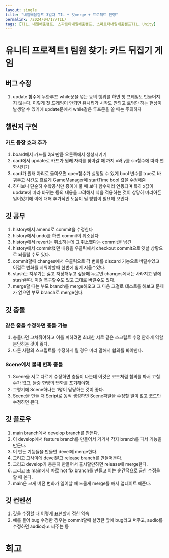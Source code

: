 ```yaml
---
layout: single
title: "내일배움캠프 3일차 TIL + 깃merge + 프로젝트 진행"
permalink: /2024/04/17/TIL/
tags: [TIL, 내일배움캠프, 스파르타내일배움캠프, 스파르타내일배움캠프TIL, Unity]
---
```


# 유니티 프로젝트1 팀원 찾기: 카드 뒤집기 게임
## 버그 수정
1. update 함수에 무한루프 while문을 넣는 등의 행위를 하면 첫 프레임도 만들어지지 않는다. 이렇게 첫 프레임이 안되면 유니티가 시작도 안되고 로딩만 하는 현상이 발생할 수 있기에 update문에서 while같은 루프문을 쓸 때는 주의하자

## 챌린지 구현
### 카드 등장 효과 추가
1. board에서 카드를 2pi 만큼 오른쪽에서 생성시키기
2. card에서 update로 카드가 원래 자리를 찾아갈 때 까지 x와 y를 sin함수에 따라 변화시키기
3. card가 원래 자리로 돌아오면 open함수가 실행될 수 있게 bool 변수를 true로 바꿔주고 시간도 흐르게 GameManager에 startTime bool 값을 수정해줌
4. 하다보니 단순히 수학공식만 종이에 풀 때 보다 함수끼리 연동되며 특히 x값이 update에 따라 바뀌는 등의 내용을 고려해서 식을 적용하는 것이 상당히 머리아픈 일이었기에 이에 대해 추가적인 도움이 될 방법이 필요해 보인다.

## 깃 공부
1. history에서 amend로 commit을 수정한다
2. history에서 undo를 하면 commit이 취소된다
3. history에서 revert는 취소하는데 그 취소했다는 commit을 남긴
4. history에서 commit했던 내용을 우클릭해서 checkout commit으로 옛날 상황으로 되돌릴 수도 있다.
5. commit할때 changes에서 우클릭으로 각 변화를 discard 기능으로 버릴수있고 이걸로 변화를 지워야할때 한번에 쉽게 지울수있다.
6. stash는 지우기는 싫고 저장해두고 싶을때 누르면 changes에서는 사라지고 밑에 stash된다. 이걸 복구할수도 있고 그대로 버릴수도 있다.
7. merge할 때는 부모 branch를 merge해오고 그 다음 그걸로 테스트를 해보고 문제가 없으면 부모 branch로 merge한다.

## 깃 충돌
### 같은 줄을 수정하면 충돌 가능
1. 충돌나면 고쳐줘야하고 이를 피하려면 최대한 서로 같은 스크립트 수정 안하게 역할 분담하는 것이 좋다.
2. 다른 사람의 스크립트를 수정하게 될 경우 미리 말해서 합의를 봐야한다.

### Scene에서 물체 변화 충돌
1. Scene을 서로 다르게 수정하면 충돌이 나는데 이것은 코드처럼 합의를 봐서 고칠수가 없고, 둘중 한명의 변화를 포기해야함.
2. 그렇기에 Scene하나는 1명이 담당하는 것이 좋다.
3. Scene을 만들 때 Script로 동적 생성하면 Scene파일을 수정할 일이 없고 코드만 수정하면 된다.

## 깃 플로우
1. main branch에서 develop branch를 만든다.
2. 이 develop에서 feature branch를 만들어서 거기서 각자 branch를 파서 기능을 만든다.
3. 이 만든 기능들을 만들면 devel에 merge한다.
4. 그리고 그사이에 devel말고 release branch를 만들어둔다.
5. 그리고 develop가 충분히 만들어서 출시할만하면 release에 merge한다.
6. 그리고 또 main에서 따로 hot fix branch를 만들고 이는 순간적으로 급한 수정을할 때 쓴다.
7. main은 크게 버전 변화가 일어날 때 드물게 merge를 해서 업데이트 해준다.

## 깃 컨벤션
1. 깃을 수정할 때 어떻게 표현할지 정한 약속
2. 예를 들어 bug 수정한 경우는 commit할때 설명란 앞에 bug라고 써주고, audio를 수정하면 audio라고 써주는 등

# 회고
